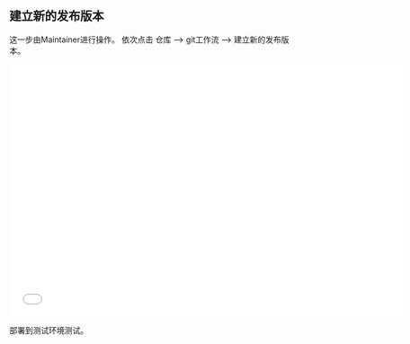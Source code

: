 ## 建立新的发布版本

这一步由Maintainer进行操作。
依次点击 仓库 --> git工作流 --> 建立新的发布版本。

<iframe height=450 width=700 src="./../../video/sourcetree/newrelease.mp4" frameborder=0 allowfullscreen></iframe>

部署到测试环境测试。